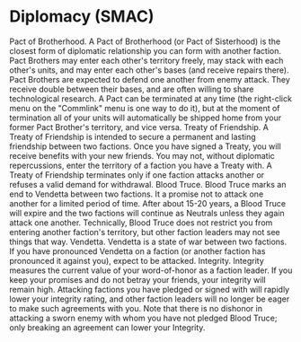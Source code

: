 # Diplomacy (SMAC)

Pact of Brotherhood.
A Pact of Brotherhood (or Pact of Sisterhood) is the closest form of diplomatic relationship you can form with another faction. Pact Brothers may enter each other's territory freely, may stack with each other's units, and may enter each other's bases (and receive repairs there).
Pact Brothers are expected to defend one another from enemy attack. They receive double between their bases, and are often willing to share technological research.
A Pact can be terminated at any time (the right-click menu on the "Commlink" menu is one way to do it), but at the moment of termination all of your units will automatically be shipped home from your former Pact Brother's territory, and vice versa.
Treaty of Friendship.
A Treaty of Friendship is intended to secure a permanent and lasting friendship between two factions. Once you have signed a Treaty, you will receive benefits with your new friends. You may not, without diplomatic repercussions, enter the territory of a faction you have a Treaty with.
A Treaty of Friendship terminates only if one faction attacks another or refuses a valid demand for withdrawal.
Blood Truce.
Blood Truce marks an end to Vendetta between two factions. It a promise not to attack one another for a limited period of time. After about 15-20 years, a Blood Truce will expire and the two factions will continue as Neutrals unless they again attack one another.
Technically, Blood Truce does not restrict you from entering another faction's territory, but other faction leaders may not see things that way.
Vendetta.
Vendetta is a state of war between two factions. If you have pronounced Vendetta on a faction (or another faction has pronounced it against you), expect to be attacked.
Integrity.
Integrity measures the current value of your word-of-honor as a faction leader. If you keep your promises and do not betray your friends, your integrity will remain high. Attacking factions you have pledged or signed with will rapidly lower your integrity rating, and other faction leaders will no longer be eager to make such agreements with you.
Note that there is no dishonor in attacking a sworn enemy with whom you have not pledged Blood Truce; only breaking an agreement can lower your Integrity.